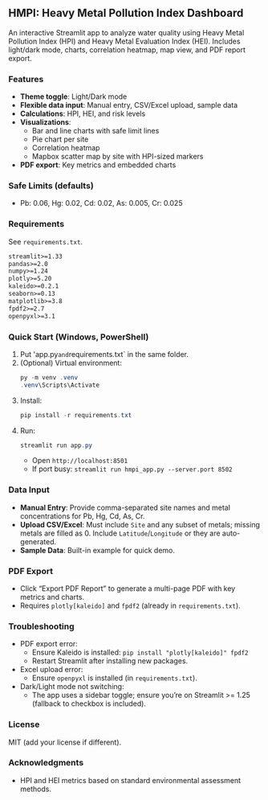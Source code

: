 ## HMPI: Heavy Metal Pollution Index Dashboard

An interactive Streamlit app to analyze water quality using Heavy Metal Pollution Index (HPI) and Heavy Metal Evaluation Index (HEI). Includes light/dark mode, charts, correlation heatmap, map view, and PDF report export.

### Features
- **Theme toggle**: Light/Dark mode
- **Flexible data input**: Manual entry, CSV/Excel upload, sample data
- **Calculations**: HPI, HEI, and risk levels
- **Visualizations**:
  - Bar and line charts with safe limit lines
  - Pie chart per site
  - Correlation heatmap
  - Mapbox scatter map by site with HPI-sized markers
- **PDF export**: Key metrics and embedded charts

### Safe Limits (defaults)
- Pb: 0.06, Hg: 0.02, Cd: 0.02, As: 0.005, Cr: 0.025

### Requirements
See `requirements.txt`.

```txt
streamlit>=1.33
pandas>=2.0
numpy>=1.24
plotly>=5.20
kaleido>=0.2.1
seaborn>=0.13
matplotlib>=3.8
fpdf2>=2.7
openpyxl>=3.1
```

### Quick Start (Windows, PowerShell)
1. Put 'app.py` and `requirements.txt` in the same folder.
2. (Optional) Virtual environment:
   ```powershell
   py -m venv .venv
   .venv\Scripts\Activate
   ```
3. Install:
   ```powershell
   pip install -r requirements.txt
   ```
4. Run:
   ```powershell
   streamlit run app.py
   ```
   - Open `http://localhost:8501`
   - If port busy: `streamlit run hmpi_app.py --server.port 8502`

### Data Input
- **Manual Entry**: Provide comma-separated site names and metal concentrations for Pb, Hg, Cd, As, Cr.
- **Upload CSV/Excel**: Must include `Site` and any subset of metals; missing metals are filled as 0. Include `Latitude`/`Longitude` or they are auto-generated.
- **Sample Data**: Built-in example for quick demo.

### PDF Export
- Click “Export PDF Report” to generate a multi-page PDF with key metrics and charts.
- Requires `plotly[kaleido]` and `fpdf2` (already in `requirements.txt`).

### Troubleshooting
- PDF export error:
  - Ensure Kaleido is installed: `pip install "plotly[kaleido]" fpdf2`
  - Restart Streamlit after installing new packages.
- Excel upload error:
  - Ensure `openpyxl` is installed (in `requirements.txt`).
- Dark/Light mode not switching:
  - The app uses a sidebar toggle; ensure you’re on Streamlit >= 1.25 (fallback to checkbox is included).

### License
MIT (add your license if different).

### Acknowledgments
- HPI and HEI metrics based on standard environmental assessment methods.
